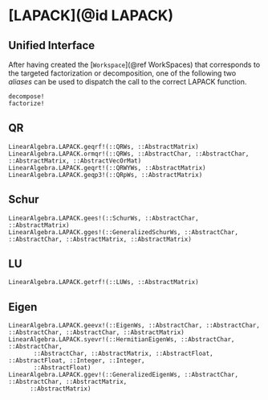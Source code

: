 # [LAPACK](@id LAPACK)

## Unified Interface
After having created the [`Workspace`](@ref WorkSpaces) that corresponds to the targeted factorization or decomposition,
one of the following two _aliases_ can be used to dispatch the call to the correct LAPACK function.

```@docs
decompose!
factorize!
```

## QR
```@docs
LinearAlgebra.LAPACK.geqrf!(::QRWs, ::AbstractMatrix)
LinearAlgebra.LAPACK.ormqr!(::QRWs, ::AbstractChar, ::AbstractChar, ::AbstractMatrix, ::AbstractVecOrMat)
LinearAlgebra.LAPACK.geqrt!(::QRWYWs, ::AbstractMatrix)
LinearAlgebra.LAPACK.geqp3!(::QRpWs, ::AbstractMatrix)
```

## Schur
```@docs
LinearAlgebra.LAPACK.gees!(::SchurWs, ::AbstractChar, ::AbstractMatrix)
LinearAlgebra.LAPACK.gges!(::GeneralizedSchurWs, ::AbstractChar, ::AbstractChar, ::AbstractMatrix, ::AbstractMatrix)
```

## LU
```@docs
LinearAlgebra.LAPACK.getrf!(::LUWs, ::AbstractMatrix)
```

## Eigen
```@docs
LinearAlgebra.LAPACK.geevx!(::EigenWs, ::AbstractChar, ::AbstractChar, ::AbstractChar, ::AbstractChar, ::AbstractMatrix)
LinearAlgebra.LAPACK.syevr!(::HermitianEigenWs, ::AbstractChar, ::AbstractChar,
       ::AbstractChar, ::AbstractMatrix, ::AbstractFloat, ::AbstractFloat, ::Integer, ::Integer,
       ::AbstractFloat)
LinearAlgebra.LAPACK.ggev!(::GeneralizedEigenWs, ::AbstractChar, ::AbstractChar, ::AbstractMatrix,
      ::AbstractMatrix)
```
